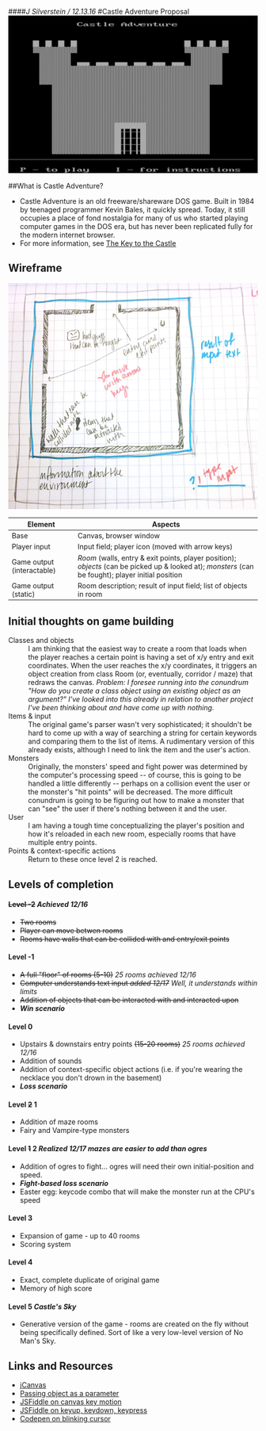 ####_J Silverstein / 12.13.16_
#Castle Adventure Proposal
![Castle Adventure](assets/castleadventure.png)

##What is Castle Adventure?
- Castle Adventure is an old freeware/shareware DOS game. Built in 1984 by teenaged programmer Kevin Bales, it quickly spread. Today, it still occupies a place of fond nostalgia for many of us who started playing computer games in the DOS era, but has never been replicated fully for the modern internet browser.
- For more information, see [The Key to the Castle](http://www.thealmightyguru.com/Reviews/CastleAdventure/CA-TheGame.html)

## Wireframe
![Wireframe](assets/wireframe.jpg)

| Element | Aspects |
| --- | --- |
| Base | Canvas, browser window |
| Player input | Input field; player icon (moved with arrow keys) |
| Game output (interactable) | *Room* (walls, entry & exit points, player position); *objects* (can be picked up & looked at); *monsters* (can be fought); player initial position |
| Game output (static) | Room description; result of input field; list of objects in room |


## Initial thoughts on game building
<dl>
<dt>Classes and objects</dt>
<dd>I am thinking that the easiest way to create a room that loads when the player reaches a certain point is having a set of x/y entry and exit coordinates. When the user reaches the x/y coordinates, it triggers an object creation from class Room (or, eventually, corridor / maze) that redraws the canvas. <i>Problem: I foresee running into the conundrum "How do you create a class object using an existing object as an argument?" I've looked into this already in relation to another project I've been thinking about and have come up with nothing.</i></dd>
<dt>Items & input</dt>
<dd>The original game's parser wasn't very sophisticated; it shouldn't be hard to come up with a way of searching a string for certain keywords and comparing them to the list of items. A rudimentary version of this already exists, although I need to link the item and the user's action.</dd>
<dt>Monsters</dt>
<dd>Originally, the monsters' speed and fight power was determined by the computer's processing speed -- of course, this is going to be handled a little differently -- perhaps on a collision event the user or the monster's "hit points" will be decreased. The more difficult conundrum is going to be figuring out how to make a monster that can "see" the user if there's nothing between it and the user.</dd>
<dt>User</dt>
<dd>I am having a tough time conceptualizing the player's position and how it's reloaded in each new room, especially rooms that have multiple entry points.</dd>
<dt>Points & context-specific actions</dt>
<dd>Return to these once level 2 is reached.</dd>
</dl>


## Levels of completion
#### ~~Level -2~~ *Achieved 12/16*
- ~~Two rooms~~
- ~~Player can move betwen rooms~~
- ~~Rooms have walls that can be collided with and entry/exit points~~

#### Level -1
- ~~A full "floor" of rooms (5-10)~~ *25 rooms achieved 12/16*
- ~~Computer understands text input *added 12/17*~~ *Well, it understands within limits*
- ~~Addition of objects that can be interacted with and interacted upon~~
- ***Win scenario***

#### Level 0
- Upstairs & downstairs entry points ~~(15-20 rooms)~~ *25 rooms achieved 12/16*
- Addition of sounds
- Addition of context-specific object actions (i.e. if you're wearing the necklace you don't drown in the basement)
- ***Loss scenario***


#### Level ~~2~~ 1
- Addition of maze rooms
- Fairy and Vampire-type monsters

#### Level ~~1~~ 2 *Realized 12/17 mazes are easier to add than ogres*
- Addition of ogres to fight... ogres will need their own initial-position and speed. 
- ***Fight-based loss scenario***
- Easter egg: keycode combo that will make the monster run at the CPU's speed

#### Level 3
- Expansion of game - up to 40 rooms
- Scoring system

#### Level 4
- Exact, complete duplicate of original game
- Memory of high score

#### Level 5 _Castle's Sky_
- Generative version of the game - rooms are created on the fly without being specifically defined. Sort of like a very low-level version of No Man's Sky.


## Links and Resources
- [jCanvas](http://projects.calebevans.me/jcanvas/)
- [Passing object as a parameter](http://stackoverflow.com/questions/4743030/passing-object-as-parameter-to-constructor-function-and-copy-its-properties-to-t)
- [JSFiddle on canvas key motion](http://jsfiddle.net/epistemex/r63Nh/)
- [JSFiddle on keyup, keydown, keypress](http://jsfiddle.net/zG9MF/2/)
- [Codepen on blinking cursor](http://codepen.io/ArtemGordinsky/pen/GnLBq)